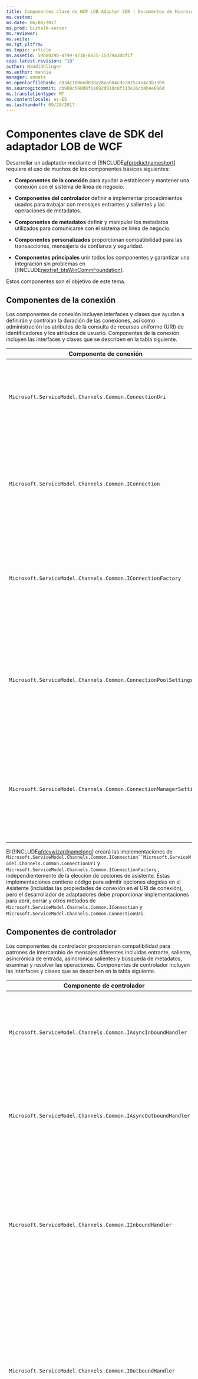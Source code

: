```yaml
---
title: Componentes clave de WCF LOB Adapter SDK | Documentos de Microsoft
ms.custom: 
ms.date: 06/08/2017
ms.prod: biztalk-server
ms.reviewer: 
ms.suite: 
ms.tgt_pltfrm: 
ms.topic: article
ms.assetid: 59b8029b-4799-471b-8825-15d79a30bf1f
caps.latest.revision: "18"
author: MandiOhlinger
ms.author: mandia
manager: anneta
ms.openlocfilehash: c034c1006ed898a28aab04cde201524e4c3b13b9
ms.sourcegitcommit: cb908c540d8f1a692d01dc8f313e16cb4b4e696d
ms.translationtype: MT
ms.contentlocale: es-ES
ms.lasthandoff: 09/20/2017
---
```

# <a name="key-components-of-the-wcf-lob-adapter-sdk"></a>Componentes clave de SDK del adaptador LOB de WCF
Desarrollar un adaptador mediante el [!INCLUDE[afproductnameshort](../../includes/afproductnameshort-md.md)] requiere el uso de muchos de los componentes básicos siguientes:  
  
-   **Componentes de la conexión** para ayudar a establecer y mantener una conexión con el sistema de línea de negocio.  
  
-   **Componentes del controlador** definir e implementar procedimientos usados para trabajar con mensajes entrantes y salientes y las operaciones de metadatos.  
  
-   **Componentes de metadatos** definir y manipular los metadatos utilizados para comunicarse con el sistema de línea de negocio.  
  
-   **Componentes personalizados** proporcionan compatibilidad para las transacciones, mensajería de confianza y seguridad.  
  
-   **Componentes principales** unir todos los componentes y garantizar una integración sin problemas en [!INCLUDE[nextref_btsWinCommFoundation](../../includes/nextref-btswincommfoundation-md.md)].  
  
 Estos componentes son el objetivo de este tema.  
  
## <a name="connection-components"></a>Componentes de la conexión  
 Los componentes de conexión incluyen interfaces y clases que ayudan a definirán y controlan la duración de las conexiones, así como administración los atributos de la consulta de recursos uniforme (URI) de identificadores y los atributos de usuario. Componentes de la conexión incluyen las interfaces y clases que se describen en la tabla siguiente.  
  
|Componente de conexión|¿Requerido?|Description|  
|---|---|---|  
|`Microsoft.ServiceModel.Channels.Common.ConnectionUri`|Necesario|Clase base para proporcionar un URI personalizado compilar experiencia para los usuarios que consumirá el adaptador.|  
|`Microsoft.ServiceModel.Channels.Common.IConnection`|Necesario|Interfaz que define el comportamiento de una conexión. Los programadores deben implementar esta interfaz para definir una conexión con el sistema de destino.|  
|`Microsoft.ServiceModel.Channels.Common.IConnectionFactory`|Necesario|Clase base para un generador de conexiones. Los desarrolladores creará una subclase al definir el generador de conexiones para el sistema de destino.|  
|`Microsoft.ServiceModel.Channels.Common.ConnectionPoolSettings`|Opcional|Contiene valores que controlan el comportamiento de la agrupación de conexiones. Los desarrolladores que desee ajustar estos valores en función del comportamiento del sistema de destino.|  
|`Microsoft.ServiceModel.Channels.Common.ConnectionManagerSettings`|Opcional|Contiene la configuración estática que controlan el comportamiento de la agrupación de conexiones. Los desarrolladores que desee ajustar estos valores para su sistema de destino.|  
  
 El [!INCLUDE[afdevwizardnamelong](../../includes/afdevwizardnamelong-md.md)] creará las implementaciones de `Microsoft.ServiceModel.Channels.Common.IConnection``Microsoft.ServiceModel.Channels.Common.ConnectionUri` y `Microsoft.ServiceModel.Channels.Common.IConnectionFactory` , independientemente de la elección de opciones de asistente. Estas implementaciones contiene código para admitir opciones elegidas en el Asistente (incluidas las propiedades de conexión en el URI de conexión), pero el desarrollador de adaptadores debe proporcionar implementaciones para abrir, cerrar y otros métodos de `Microsoft.ServiceModel.Channels.Common.IConnection` y `Microsoft.ServiceModel.Channels.Common.ConnectionUri`.  
  
## <a name="handler-components"></a>Componentes de controlador  
 Los componentes de controlador proporcionan compatibilidad para patrones de intercambio de mensajes diferentes incluidas entrante, saliente, asincrónica de entrada, asincrónica salientes y búsqueda de metadatos, examinar y resolver las operaciones. Componentes de controlador incluyen las interfaces y clases que se describen en la tabla siguiente.  
  
|Componente de controlador|¿Requerido?|Description|  
|---|---|---|  
|`Microsoft.ServiceModel.Channels.Common.IAsyncInboundHandler`|Opcional|Utilizado para recibir mensajes de forma asincrónica desde el sistema de destino. Compatibilidad asincrónica es opcional.|  
|`Microsoft.ServiceModel.Channels.Common.IAsyncOutboundHandler`|Opcional|Se utiliza para enviar mensajes de forma asincrónica desde el sistema de destino. Compatibilidad asincrónica es opcional.|  
|`Microsoft.ServiceModel.Channels.Common.IInboundHandler`|Opcional|Se utiliza para recibir mensajes desde el sistema de destino. Los programadores deben implementar este controlador si el adaptador debe realizar escuchas de mensajes desde el sistema de destino.|  
|`Microsoft.ServiceModel.Channels.Common.IOutboundHandler`|Opcional|Proporciona compatibilidad para enviar mensajes al sistema de destino. Aunque es opcional, es necesario para el patrón de mensaje de solicitud y respuesta. Tecnologías de comunicación más importantes se basan en este patrón como HTTP, RPC y muchas otras.|  
|`Microsoft.ServiceModel.Channels.Common.IMetadataBrowseHandler`|Opcional|Este controlador se implementa cuando el adaptador admite la exploración de metadatos. Aunque es opcional, a los desarrolladores a menudo implementará este controlador para proporcionar una lista de operaciones disponibles en el sistema de destino.|  
|`Microsoft.ServiceModel.Channels.Common.IMetadataResolverHandler`|Opcional|Cuando el adaptador recupera y devuelve los metadatos desde el sistema de destino que representa la lógica específica del sistema y tipos de datos, se debe implementar este controlador. Los metadatos se pueden recuperar desde el sistema de destino real, o bien se puede crear para representar las capacidades del sistema de destino. Por ejemplo, un adaptador de FTP puede crear GET y las operaciones PUT.<br /><br /> Si bien no es necesario, los desarrolladores generalmente implementar este controlador para proporcionar información sobre una operación específica.|  
|`Microsoft.ServiceModel.Channels.Common.IMetadataSearchHandler`|Opcional|Este controlador se implementa cuando el adaptador es compatible con la búsqueda de metadatos.|  
  
 El [!INCLUDE[afdevwizardnameshort](../../includes/afdevwizardnameshort-md.md)] creará las implementaciones de `Microsoft.ServiceModel.Channels.Common.IAsyncOutboundHandler`, `Microsoft.ServiceModel.Channels.Common.IOutboundHandler`, `Microsoft.ServiceModel.Channels.Common.IInboundHandler` y los controladores de metadatos en función de las selecciones realizadas por el desarrollador. Se proporciona código de soporte; Sin embargo, el desarrollador de adaptadores tendrá que proporcionar código para iniciar y detener el agente de escucha de entrada y otro código marcado por TODO (comentarios).  
  
## <a name="metadata-components"></a>Componentes de metadatos  
Los componentes de metadatos proporcionan compatibilidad para controlar las solicitudes de metadatos y para describir los tipos y las operaciones en la aplicación de destino. Los componentes de controlador controlan cómo se tratan las solicitudes de metadatos. Los componentes de metadatos describen los tipos de datos y las operaciones expuestas por el sistema de destino.  

 Los componentes de metadatos están diseñados para contener dos tipos de información de metadatos: tipo de metadatos y los metadatos de la operación.  
  
-   *Metadatos del tipo* describe los tipos de datos que están disponibles en el sistema de destino e incluye el nombre del tipo, sus propiedades de la matriz si es una matriz, y si es un tipo de esquema XSD simple o un tipo complejo.  
  
-   *Metadatos de operación* describe las operaciones que están disponibles en el sistema de destino. Las propiedades incluyen un tipo de valor devuelto, una lista de parámetros y el nombre de la operación.  
  
 Compatibilidad de los metadatos de un adaptador es opcional pero recomendado. Una de las ventajas del uso de la [!INCLUDE[afproductnameshort](../../includes/afproductnameshort-md.md)] para generar un adaptador frente a la implementación de funcionalidad como un [!INCLUDE[nextref_btsWinCommFoundation](../../includes/nextref-btswincommfoundation-md.md)] servicio es la capacidad de exponer y enlazar a un conjunto dinámico de operaciones.  

> [!NOTE]
>  Si es necesario exponer un conjunto limitado de métodos estáticos, considere la posibilidad de usar el [!INCLUDE[nextref_btsWinCommFoundation](../../includes/nextref-btswincommfoundation-md.md)].  
 
  Los componentes disponibles para el control, describir y trabajar con metadatos se describen en la tabla siguiente.  
  
|Componente de metadatos|Description|  
|---|---|  
|`Microsoft.ServiceModel.Channels.Common.ComplexQualifiedType`|Una clase que representa un tipo complejo completo para un adaptador. Por ejemplo, si el sistema de destino es una base de datos relacional, una tabla, fila o tipo de valor devuelto de procedimiento definido por el usuario pueden ser tipos de acceso personalizados.|  
|`Microsoft.ServiceModel.Channels.Common.OperationMetadata`|Clase base para que representa metadatos de operación para el sistema de destino. Por ejemplo, podría subclase OperationMetadata para incluir información acerca de los procedimientos almacenados en un adaptador que se dirige a una base de datos relacional.|  
|`Microsoft.ServiceModel.Channels.Common.OperationMetadataTraceRecord`|Proporciona una manera de capturar metadatos de la operación en un archivo de seguimiento. El seguimiento recopila información como identificador único, última vez que accede a, marca de tiempo, nombre para mostrar, nombre original, parámetros y otros detalles.|  
|`Microsoft.ServiceModel.Channels.Common.ParameterizedOperationMetadata`|Proporciona una forma de definir atributos de una operación como parámetros y tipo de valor devuelto.|  
|`Microsoft.ServiceModel.Channels.Common.OperationParameter`|Describe un parámetro que se utiliza para invocar una operación en el sistema de destino. Propiedades incluyen el nombre, nombre original, dirección del parámetro y una marca que indica si el parámetro está vacío o no.|  
|`Microsoft.ServiceModel.Channels.Common.OperationParameterDirection`|Un tipo enumerado que describe la dirección de un parámetro para una operación. Un parámetro puede ser entrante solo (PDA), solo de salida (salida) o bidireccional (InOut).|  
|`Microsoft.ServiceModel.Channels.Common.OperationResult`|Representa un resultado de la operación. Puede ser OperationResult.Empty para operaciones que devuelven void o null y una cadena, entero u otro valor dependiendo de la operación.|  
|`Microsoft.ServiceModel.Channels.Common.QualifiedType`|Diseñado para ser la clase base para calificar las propiedades de tipo y se utiliza para describir las propiedades de metadatos de tipo para un sistema de destino.|  
|`Microsoft.ServiceModel.Channels.Common.QualifiedTypeContainer`|Proporciona un contenedor para un conjunto de tipos completos relacionados.|  
|`Microsoft.ServiceModel.Channels.Common.SimpleQualifiedType`|Describe las propiedades de metadatos de tipo para un sistema de destino cuando ese tipo se asigna directamente a un tipo de esquema XSD de W3C. Para obtener una lista de tipos permitidos, consulte [XmlTypeCode enumeración](https://msdn.microsoft.com/library/system.xml.schema.xmltypecode(v=vs.110).aspx).|  
|`Microsoft.ServiceModel.Channels.Common.TypeMember`|Proporciona una manera de definir a un miembro de datos simples o complejas en los metadatos de tipo estructurado.|  
|`Microsoft.ServiceModel.Channels.Common.TypeMetadata`|Clase base para que representa los metadatos de tipo para el sistema de destino.|  
|`Microsoft.ServiceModel.Channels.Common.StructuredTypeMetadata`|Proporciona una manera de definir una estructura de datos que contiene a los miembros de tipo simple o complejo.|  
|`Microsoft.ServiceModel.Channels.Common.TypeMetadataCollection`|Proporciona un contenedor para un conjunto de metadatos de tipo relacionado.|  
|`Microsoft.ServiceModel.Channels.Common.TypeMetadataTraceRecord`|Proporciona una manera de capturar metadatos de tipo en un archivo de seguimiento. El seguimiento recopila información como identificador único, acceso a última hora, marca de tiempo y otros detalles.|  
  
## <a name="custom-components"></a>Componentes personalizados  
 Componentes personalizados proporcionan compatibilidad para las transacciones, seguridad, mensajería confiable y otras características que son altamente dependientes en el sistema de destino. Como programador de adaptadores mediante el [!INCLUDE[afproductnameshort](../../includes/afproductnameshort-md.md)], debe conocer las capacidades del sistema de destino y determinar el alcance a la que desea admitirlas.  
  
## <a name="core-components"></a>Componentes principales  
 Componentes principales proporcionan un conjunto de clases base e interfaces que habilitan el adaptador para incluirse en [!INCLUDE[nextref_btsWinCommFoundation](../../includes/nextref-btswincommfoundation-md.md)]. Se describen los componentes principales en la tabla siguiente.  
  
|Componente principal|¿Requerido?|Description|  
|---|---|---|  
|`Microsoft.ServiceModel.Channels.Common.Adapter`|Necesario|La clase base de un adaptador escrito con la [!INCLUDE[afproductnameshort](../../includes/afproductnameshort-md.md)]. Es responsable de interactuar con el [!INCLUDE[nextref_btsWinCommFoundation](../../includes/nextref-btswincommfoundation-md.md)] arquitectura de canal|  
|`Microsoft.ServiceModel.Channels.Common.AdapterBinding`|Necesario|Clase que contiene configuraciones que controlan diversas configuraciones para el adaptador incluido el grupo de conexión (`Microsoft.ServiceModel.Channels.Common.ConnectionPoolSettings`), caché (`Microsoft.ServiceModel.Channels.Common.CacheSettings`), metadatos (`Microsoft.ServiceModel.Channels.Common.MetadataSettings`) y la mensajería (`Microsoft.ServiceModel.Channels.Common.MessagingSettings`).|  
  
 Adaptadores personalizados se exponen a través de enlaces de WCF. Para obtener más información, consulte la documentación de WCF en [http://go.microsoft.com/fwlink/?LinkId=100308](http://go.microsoft.com/fwlink/?LinkId=100308).  
  
 El [!INCLUDE[afdevwizardnameshort](../../includes/afdevwizardnameshort-md.md)] crear implementaciones de `Microsoft.ServiceModel.Channels.Common.Adapter`, `Microsoft.ServiceModel.Channels.Common.AdapterBinding`, `System.ServiceModel.Configuration.StandardBindingElement`, y `System.ServiceModel.Configuration.StandardBindingCollectionElement` para exponer el enlace del adaptador en el sistema de configuración de WCF. El [!INCLUDE[afdevwizardnameshort](../../includes/afdevwizardnameshort-md.md)] también generará una implementación de `System.ServiceModel.Configuration.BindingElementExtensionElement` para habilitar `Microsoft.ServiceModel.Channels.Common.Adapter` a utilizarse en un enlace personalizado de WCF desde un archivo de configuración de equipo o una aplicación.  
  
 Para obtener más información acerca de StandardBindingElement, StandardBindingCollectionElement y BindingElementExtensionElement, consulte la documentación de WCF.  
  
 Para obtener más información acerca de cómo configurar un adaptador escrito con la [!INCLUDE[afproductnameshort](../../includes/afproductnameshort-md.md)], consulte [implementar un adaptador mediante el SDK de adaptador LOB de WCF](../../adapters-and-accelerators/wcf-lob-adapter-sdk/deploy-an-adapter-using-the-wcf-lob-adapter-sdk.md).  
  
## <a name="see-also"></a>Vea también  
 [Comprender el sistema LOB con el SDK de adaptador LOB de WCF](../../adapters-and-accelerators/wcf-lob-adapter-sdk/understand-the-lob-system-with-the-wcf-lob-adapter-sdk.md)